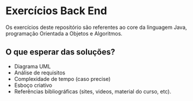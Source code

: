# Exercícios Back End
Os exercícios deste repositório são referentes ao core da linguagem Java, programação Orientada a Objetos e Algoritmos.

## O que esperar das soluções?
- Diagrama UML
- Análise de requisitos
- Complexidade de tempo (caso precise)
- Esboço criativo
- Referências bibliográficas (sites, videos, material do curso, etc).
